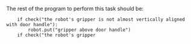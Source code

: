 

The rest of the program to perform this task should be:

```
    if check("the robot's gripper is not almost vertically aligned with door handle"):
        robot.put("gripper above door handle")
    if check("the robot's gripper